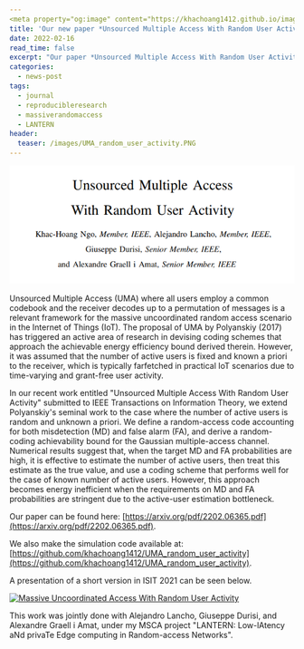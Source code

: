 ```yaml
---
<meta property="og:image" content="https://khachoang1412.github.io/images/UMA_random_user_activity.PNG"/>
title: 'Our new paper *Unsourced Multiple Access With Random User Activity*'
date: 2022-02-16
read_time: false
excerpt: "Our paper *Unsourced Multiple Access With Random User Activity* has been submitted to IEEE Transactions on Information Theory."
categories:
  - news-post
tags:
  - journal
  - reproducibleresearch
  - massiverandomaccess
  - LANTERN
header:
  teaser: /images/UMA_random_user_activity.PNG
---
```


<img src="/images/UMA_random_user_activity.PNG" alt="UMA_random_user_activity" style="width:600px; float: center;"/>

Unsourced Multiple Access (UMA) where all users employ a common codebook and the receiver decodes up to a permutation of messages is a relevant framework for the massive uncoordinated random access scenario in the Internet of Things (IoT). The proposal of UMA by Polyanskiy (2017) has triggered an active area of research in devising coding schemes that approach the achievable energy efficiency bound derived therein. However, it was assumed that the number of active users is fixed and known a priori to the receiver, which is typically farfetched in practical IoT scenarios due to time-varying and grant-free user activity.

In our recent work entitled "Unsourced Multiple Access With Random User Activity" submitted to IEEE Transactions on Information Theory, we extend Polyanskiy's seminal work to the case where the number of active users is random and unknown a priori. We define a random-access code accounting for both misdetection (MD) and false alarm (FA), and derive a random-coding achievability bound for the Gaussian multiple-access channel. Numerical results suggest that, when the target MD and FA probabilities are high, it is effective to estimate the number of active users, then treat this estimate as the true value, and use a coding scheme that performs well for the case of known number of active users. However, this approach becomes energy inefficient when the requirements on MD and FA probabilities are stringent due to the active-user estimation bottleneck. 

Our paper can be found here: [https://arxiv.org/pdf/2202.06365.pdf](https://arxiv.org/pdf/2202.06365.pdf).

We also make the simulation code available at: [https://github.com/khachoang1412/UMA_random_user_activity](https://github.com/khachoang1412/UMA_random_user_activity).

A presentation of a short version in ISIT 2021 can be seen below.

[![Massive Uncoordinated Access With Random User Activity](https://img.youtube.com/vi/6Vr5ZKZzIjw/0.jpg)](https://www.youtube.com/watch?v=6Vr5ZKZzIjw)

This work was jointly done with Alejandro Lancho, Giuseppe Durisi, and Alexandre Graell i Amat, under my MSCA project "LANTERN: Low-lAtency aNd privaTe Edge computing in Random-access Networks".
